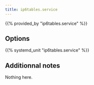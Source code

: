 ```yaml
---
title: ip6tables.service
---
```


{{% provided_by "ip6tables.service" %}}

## Options

{{% systemd_unit "ip6tables.service" %}}

## Additionnal notes

Nothing here.